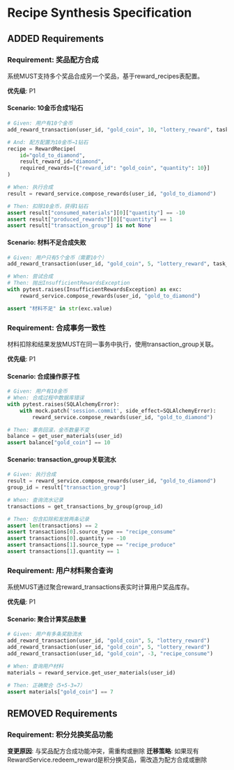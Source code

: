 # Recipe Synthesis Specification

## ADDED Requirements

### Requirement: 奖品配方合成
系统MUST支持多个奖品合成另一个奖品，基于reward_recipes表配置。

**优先级**: P1

#### Scenario: 10金币合成1钻石
```python
# Given: 用户有10个金币
add_reward_transaction(user_id, "gold_coin", 10, "lottery_reward", task_id)

# And: 配方配置为10金币→1钻石
recipe = RewardRecipe(
    id="gold_to_diamond",
    result_reward_id="diamond",
    required_rewards=[{"reward_id": "gold_coin", "quantity": 10}]
)

# When: 执行合成
result = reward_service.compose_rewards(user_id, "gold_to_diamond")

# Then: 扣除10金币，获得1钻石
assert result["consumed_materials"][0]["quantity"] == -10
assert result["produced_rewards"][0]["quantity"] == 1
assert result["transaction_group"] is not None
```

#### Scenario: 材料不足合成失败
```python
# Given: 用户只有5个金币（需要10个）
add_reward_transaction(user_id, "gold_coin", 5, "lottery_reward", task_id)

# When: 尝试合成
# Then: 抛出InsufficientRewardsException
with pytest.raises(InsufficientRewardsException) as exc:
    reward_service.compose_rewards(user_id, "gold_to_diamond")

assert "材料不足" in str(exc.value)
```

### Requirement: 合成事务一致性
材料扣除和结果发放MUST在同一事务中执行，使用transaction_group关联。

**优先级**: P1

#### Scenario: 合成操作原子性
```python
# Given: 用户有10金币
# When: 合成过程中数据库错误
with pytest.raises(SQLAlchemyError):
    with mock.patch('session.commit', side_effect=SQLAlchemyError):
        reward_service.compose_rewards(user_id, "gold_to_diamond")

# Then: 事务回滚，金币数量不变
balance = get_user_materials(user_id)
assert balance["gold_coin"] == 10
```

#### Scenario: transaction_group关联流水
```python
# Given: 执行合成
result = reward_service.compose_rewards(user_id, "gold_to_diamond")
group_id = result["transaction_group"]

# When: 查询流水记录
transactions = get_transactions_by_group(group_id)

# Then: 包含扣除和发放两条记录
assert len(transactions) == 2
assert transactions[0].source_type == "recipe_consume"
assert transactions[0].quantity == -10
assert transactions[1].source_type == "recipe_produce"
assert transactions[1].quantity == 1
```

### Requirement: 用户材料聚合查询
系统MUST通过聚合reward_transactions表实时计算用户奖品库存。

**优先级**: P1

#### Scenario: 聚合计算奖品数量
```python
# Given: 用户有多条奖励流水
add_reward_transaction(user_id, "gold_coin", 5, "lottery_reward")
add_reward_transaction(user_id, "gold_coin", 5, "lottery_reward")
add_reward_transaction(user_id, "gold_coin", -3, "recipe_consume")

# When: 查询用户材料
materials = reward_service.get_user_materials(user_id)

# Then: 正确聚合（5+5-3=7）
assert materials["gold_coin"] == 7
```

## REMOVED Requirements

### Requirement: 积分兑换奖品功能
**变更原因**: 与奖品配方合成功能冲突，需重构或删除
**迁移策略**: 如果现有RewardService.redeem_reward是积分换奖品，需改造为配方合成或删除
